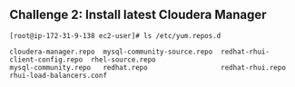 ## Challenge 2: Install latest Cloudera Manager 

```
[root@ip-172-31-9-138 ec2-user]# ls /etc/yum.repos.d

cloudera-manager.repo  mysql-community-source.repo  redhat-rhui-client-config.repo  rhel-source.repo
mysql-community.repo   redhat.repo                  redhat-rhui.repo                rhui-load-balancers.conf
```

